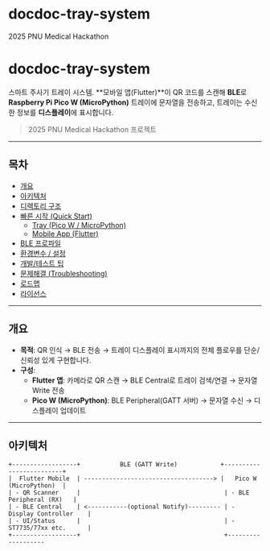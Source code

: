 # docdoc-tray-system
2025 PNU Medical Hackathon
# docdoc-tray-system

스마트 주사기 트레이 시스템. **모바일 앱(Flutter)**이 QR 코드를 스캔해 **BLE**로 **Raspberry Pi Pico W (MicroPython)** 트레이에 문자열을 전송하고, 트레이는 수신한 정보를 **디스플레이**에 표시합니다.

> 2025 PNU Medical Hackathon 프로젝트

---

## 목차
- [개요](#개요)
- [아키텍처](#아키텍처)
- [디렉토리 구조](#디렉토리-구조)
- [빠른 시작 (Quick Start)](#빠른-시작-quick-start)
  - [Tray (Pico W / MicroPython)](#tray-pico-w--micropython)
  - [Mobile App (Flutter)](#mobile-app-flutter)
- [BLE 프로파일](#ble-프로파일)
- [환경변수 / 설정](#환경변수--설정)
- [개발/테스트 팁](#개발테스트-팁)
- [문제해결 (Troubleshooting)](#문제해결-troubleshooting)
- [로드맵](#로드맵)
- [라이선스](#라이선스)

---

## 개요
- **목적**: QR 인식 → BLE 전송 → 트레이 디스플레이 표시까지의 전체 플로우를 단순/신뢰성 있게 구현합니다.
- **구성**:
  - **Flutter 앱**: 카메라로 QR 스캔 → BLE Central로 트레이 검색/연결 → 문자열 Write 전송
  - **Pico W (MicroPython)**: BLE Peripheral(GATT 서버) → 문자열 수신 → 디스플레이 업데이트

---

## 아키텍처

```text
+------------------+           BLE (GATT Write)            +-------------------------+
|  Flutter Mobile  | ------------------------------------> |   Pico W (MicroPython)  |
| - QR Scanner     |                                        | - BLE Peripheral (RX)   |
| - BLE Central    | <-----------(optional Notify)--------- | - Display Controller    |
| - UI/Status      |                                        | - ST7735/77xx etc.      |
+------------------+                                        +-------------------

